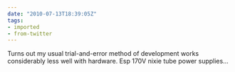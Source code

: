 ```yaml
---
date: "2010-07-13T18:39:05Z"
tags:
- imported
- from-twitter
---
```

Turns out my usual trial-and-error method of development works considerably less well with hardware. Esp 170V nixie tube power supplies…
